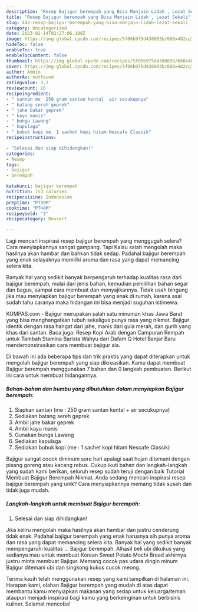 ```yaml
---
description: "Resep Bajigur berempah yang Bisa Manjain Lidah , Lezat Sekali"
title: "Resep Bajigur berempah yang Bisa Manjain Lidah , Lezat Sekali"
slug: 442-resep-bajigur-berempah-yang-bisa-manjain-lidah-lezat-sekali
category: Uncategorized
date: 2023-02-14T02:27:06.100Z
image: https://img-global.cpcdn.com/recipes/5f06b975d438003b/680x482cq70/bajigur-berempah-foto-resep-utama.jpg
hideToc: false
enableToc: true
enableTocContent: false
thumbnail: https://img-global.cpcdn.com/recipes/5f06b975d438003b/680x482cq70/bajigur-berempah-foto-resep-utama.jpg
cover: https://img-global.cpcdn.com/recipes/5f06b975d438003b/680x482cq70/bajigur-berempah-foto-resep-utama.jpg
author: Admin
authorAv: notfound
ratingvalue: 3.7
reviewcount: 16
recipeingredient:
- " santan me  250 gram santan kental  air secukupnya"
- " batang sereh geprek"
- " jahe bakar geprek"
- " kayu manis"
- " bunga Lawang"
- " kapulaga"
- " bubuk kopi me  1 sachet kopi hitam Nescafe Classik"
recipeinstructions:

- "Selesai dan siap dihidangkan!"
categories:
- Resep
tags:
- bajigur
- berempah

katakunci: bajigur berempah 
nutrition: 153 calories
recipecuisine: Indonesian
preptime: "PT39M"
cooktime: "PT44M"
recipeyield: "3"
recipecategory: Dessert

---
```



Lagi mencari inspirasi resep bajigur berempah yang menggugah selera? Cara menyiapkannya sangat gampang. Tapi Kalau salah mengolah maka hasilnya akan hambar dan bahkan tidak sedap. Padahal bajigur berempah yang enak selayaknya memiliki aroma dan rasa yang dapat memancing selera kita.


Banyak hal yang sedikit banyak berpengaruh terhadap kualitas rasa dari bajigur berempah, mulai dari jenis bahan, kemudian pemilihan bahan segar dan bagus, sampai cara membuat dan menyajikannya. Tidak usah bingung jika mau menyiapkan bajigur berempah yang enak di rumah, karena asal sudah tahu caranya maka hidangan ini bisa menjadi suguhan istimewa.

KOMPAS.com - Bajigur merupakan salah satu minuman khas Jawa Barat yang bisa menghangatkan tubuh sekaligus punya rasa yang nikmat. Bajigur identik dengan rasa hangat dari jahe, manis dari gula merah, dan gurih yang khas dari santan. Baca juga: Resep Kopi Arab dengan Campuran Rempah untuk Tambah Stamina Barista Wahyu dari Dafam Q Hotel Banjar Baru mendemonstrasikan cara membuat bajigur ala.


Di bawah ini ada beberapa tips dan trik praktis yang dapat diterapkan untuk mengolah bajigur berempah yang siap dikreasikan. Kamu dapat membuat Bajigur berempah menggunakan 7 bahan dan 0 langkah pembuatan. Berikut ini cara untuk membuat hidangannya.

<!--inarticleads1-->

##### Bahan-bahan dan bumbu yang dibutuhkan dalam menyiapkan Bajigur berempah:

1. Siapkan  santan (me : 250 gram santan kental + air secukupnya)
1. Sediakan  batang sereh geprek
1. Ambil  jahe bakar geprek
1. Ambil  kayu manis
1. Gunakan  bunga Lawang
1. Sediakan  kapulaga
1. Sediakan  bubuk kopi (me : 1 sachet kopi hitam Nescafe Classik)


Bajigur sangat cocok diminum sore hari apalagi saat hujan ditemani dengan pisang goreng atau kacang rebus. Cukup ikuti bahan dan langkah-langkah yang sudah kami berikan, seluruh resep sudah teruji dengan baik Tutorial Membuat Bajigur Berempah Nikmat. Anda sedang mencari inspirasi resep bajigur berempah yang unik? Cara menyiapkannya memang tidak susah dan tidak juga mudah. 

<!--inarticleads2-->

##### Langkah-langkah untuk membuat Bajigur berempah:


1. Selesai dan siap dihidangkan!

Jika keliru mengolah maka hasilnya akan hambar dan justru cenderung tidak enak. Padahal bajigur berempah yang enak harusnya sih punya aroma dan rasa yang dapat memancing selera kita. Banyak hal yang sedikit banyak mempengaruhi kualitas … Bajigur berempah. Alhasil beli ubi dikukus yang sedianya mau untuk membuat Korean Sweet Potato Mochi Bread akhirnya justru minta membuat Bajigur. Memang cocok pas udara dingin minum Bajigur ditemani ubi dan singkong kukus cucok meong. 

Terima kasih telah menggunakan resep yang kami tampilkan di halaman ini. Harapan kami, olahan Bajigur berempah yang mudah di atas dapat membantu kamu menyiapkan makanan yang sedap untuk keluarga/teman ataupun menjadi inspirasi bagi kamu yang berkeinginan untuk berbisnis kuliner. Selamat mencoba!
